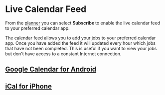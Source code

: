 # Live Calendar Feed

<p>From the <a href="/planner">planner</a> you can select <b>Subscribe </b>to enable the live calendar feed to your preferred calendar app.</p><p>The calendar feed allows you to add your jobs to your preferred calendar app. Once you have added the feed it will updated every hour which jobs that have not been completed. This is useful if you want to view your jobs but don't have access to a constant Internet connection.</p><h2><a href="/page/planner_icalendar_google">Google Calendar for Android</a></h2><p></p><h2><a href="/page/planner_icalendar_ical">iCal for iPhone</a></h2>
